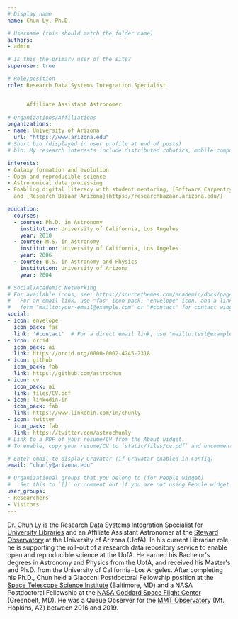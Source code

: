 ```yaml
---
# Display name
name: Chun Ly, Ph.D.

# Username (this should match the folder name)
authors:
- admin

# Is this the primary user of the site?
superuser: true

# Role/position
role: Research Data Systems Integration Specialist


      Affiliate Assistant Astronomer
 
# Organizations/Affiliations
organizations:
- name: University of Arizona
  url: "https://www.arizona.edu"
# Short bio (displayed in user profile at end of posts)
# bio: My research interests include distributed robotics, mobile computing and programmable matter.

interests:
- Galaxy formation and evolution
- Open and reproducible science
- Astronomical data processing
- Enabling digital literacy with student mentoring, [Software Carpentry](https://carpentries.org/),
  and [Research Bazaar Arizona](https://researchbazaar.arizona.edu/)

education:
  courses:
  - course: Ph.D. in Astronomy
    institution: University of California, Los Angeles
    year: 2010
  - course: M.S. in Astronomy
    institution: University of California, Los Angeles
    year: 2006
  - course: B.S. in Astronomy and Physics
    institution: University of Arizona
    year: 2004

# Social/Academic Networking
# For available icons, see: https://sourcethemes.com/academic/docs/page-builder/#icons
#   For an email link, use "fas" icon pack, "envelope" icon, and a link in the
#   form "mailto:your-email@example.com" or "#contact" for contact widget.
social:
- icon: envelope
  icon_pack: fas
  link: '#contact'  # For a direct email link, use "mailto:test@example.org".
- icon: orcid
  icon_pack: ai
  link: https://orcid.org/0000-0002-4245-2318
- icon: github
  icon_pack: fab
  link: https://github.com/astrochun
- icon: cv
  icon_pack: ai
  link: files/CV.pdf
- icon: linkedin-in
  icon_pack: fab
  link: https://www.linkedin.com/in/chunly
- icon: twitter
  icon_pack: fab
  link: https://twitter.com/astrochunly
# Link to a PDF of your resume/CV from the About widget.
# To enable, copy your resume/CV to `static/files/cv.pdf` and uncomment the lines below.

# Enter email to display Gravatar (if Gravatar enabled in Config)
email: "chunly@arizona.edu"

# Organizational groups that you belong to (for People widget)
#   Set this to `[]` or comment out if you are not using People widget.
user_groups:
- Researchers
- Visitors
---
```


Dr. Chun Ly is the Research Data Systems Integration Specialist for
[University Libraries](https://new.library.arizona.ed) and an Affiliate
Assistant Astronomer at the [Steward Observatory](https://www.as.arizona.edu)
at the University of Arizona (UofA). In his current Librarian role, he is
supporting the roll-out of a research data repository service to enable open
and reproducible science at the UofA.  He earned his Bachelor's degrees in
Astronomy and Physics from the UofA, and received his Master's and Ph.D. from
the University of California−Los Angeles. After completing his Ph.D., Chun
held a Giacconi Postdoctoral Fellowship position at the
[Space Telescope Science Institute](https://www.stsci.edu) (Baltimore, MD) and
a NASA Postdoctoral Fellowship at the
[NASA Goddard Space Flight Center](https://www.nasa.gov/goddard) (Greenbelt, MD).
He was a Queue Observer for the
[MMT Observatory](https://www.mmto.org) (Mt. Hopkins, AZ) between 2016 and 2019.


